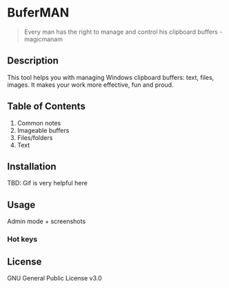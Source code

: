 # BuferMAN
> Every man has the right to manage and control his clipboard buffers - magicmanam

## Description
This tool helps you with managing Windows clipboard buffers: text, files, images. It makes your work more effective, fun and proud.

## Table of Contents
1. Common notes
2. Imageable buffers
3. Files/folders
4. Text

## Installation
TBD: Gif is very helpful here

## Usage
Admin mode + screenshots
### Hot keys

## License
GNU General Public License v3.0

